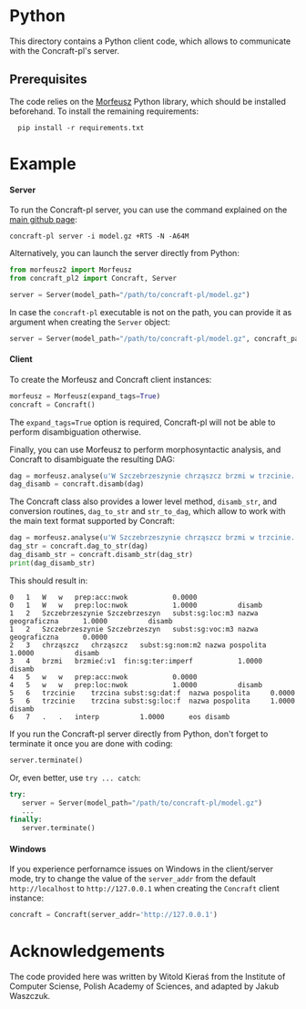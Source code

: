 Python
======

This directory contains a Python client code, which allows to communicate with
the Concraft-pl's server.

<!--
**Warning**: the Python API is not stable yet, it can still undergo significant
changes in future versions.
-->

Prerequisites
-------------

The code relies on the [Morfeusz][morfeusz] Python library, which should be
installed beforehand.  To install the remaining requirements:

      pip install -r requirements.txt


Example
=======

#### Server

To run the Concraft-pl server, you can use the command explained on the [main
github page][main]:

    concraft-pl server -i model.gz +RTS -N -A64M

Alternatively, you can launch the server directly from Python:

```python
from morfeusz2 import Morfeusz
from concraft_pl2 import Concraft, Server

server = Server(model_path="/path/to/concraft-pl/model.gz")
```

In case the `concraft-pl` executable is not on the path, you can provide it
as argument when creating the `Server` object:
```python
server = Server(model_path="/path/to/concraft-pl/model.gz", concraft_path="/path/to/concraft-pl")
```

#### Client

To create the Morfeusz and Concraft client instances:
```python
morfeusz = Morfeusz(expand_tags=True)
concraft = Concraft()
```

The `expand_tags=True` option is required, Concraft-pl will not be able to
perform disambiguation otherwise.

Finally, you can use Morfeusz to perform morphosyntactic analysis, and Concraft
to disambiguate the resulting DAG:

```python
dag = morfeusz.analyse(u'W Szczebrzeszynie chrząszcz brzmi w trzcinie.')
dag_disamb = concraft.disamb(dag)
```

The Concraft class also provides a lower level method, `disamb_str`, and
conversion routines, `dag_to_str` and `str_to_dag`, which allow to work with
the main text format supported by Concraft:

```python
dag = morfeusz.analyse(u'W Szczebrzeszynie chrząszcz brzmi w trzcinie.')
dag_str = concraft.dag_to_str(dag)
dag_disamb_str = concraft.disamb_str(dag_str)
print(dag_disamb_str)
```

This should result in:
```
0	1	W	w	prep:acc:nwok			0.0000			
0	1	W	w	prep:loc:nwok			1.0000			disamb
1	2	Szczebrzeszynie	Szczebrzeszyn	subst:sg:loc:m3	nazwa geograficzna		1.0000			disamb
1	2	Szczebrzeszynie	Szczebrzeszyn	subst:sg:voc:m3	nazwa geograficzna		0.0000			
2	3	chrząszcz	chrząszcz	subst:sg:nom:m2	nazwa pospolita		1.0000			disamb
3	4	brzmi	brzmieć:v1	fin:sg:ter:imperf			1.0000			disamb
4	5	w	w	prep:acc:nwok			0.0000			
4	5	w	w	prep:loc:nwok			1.0000			disamb
5	6	trzcinie	trzcina	subst:sg:dat:f	nazwa pospolita		0.0000			
5	6	trzcinie	trzcina	subst:sg:loc:f	nazwa pospolita		1.0000			disamb
6	7	.	.	interp			1.0000		eos	disamb
```

If you run the Concraft-pl server directly from Python, don't forget to
terminate it once you are done with coding:

```python
server.terminate()
```

Or, even better, use `try ... catch`:
```python
try:
   server = Server(model_path="/path/to/concraft-pl/model.gz")
   ...
finally:
   server.terminate()
```

#### Windows

If you experience perfornamce issues on Windows in the client/server mode, try
to change the value of the `server_addr` from the default `http://localhost` to
`http://127.0.0.1` when creating the `Concraft` client instance:
```python
concraft = Concraft(server_addr='http://127.0.0.1')
```

Acknowledgements
================

The code provided here was written by Witold Kieraś from the Institute of
Computer Sciense, Polish Academy of Sciences, and adapted by Jakub Waszczuk.


[morfeusz]: http://sgjp.pl/morfeusz/index.html "Morfeusz"
[main]: https://github.com/kawu/concraft-pl#server "Concraft server"
